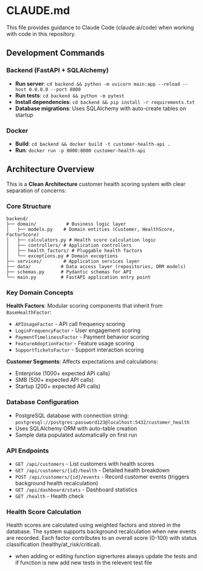 # CLAUDE.md

This file provides guidance to Claude Code (claude.ai/code) when working with code in this repository.

## Development Commands

### Backend (FastAPI + SQLAlchemy)
- **Run server**: `cd backend && python -m uvicorn main:app --reload --host 0.0.0.0 --port 8000`
- **Run tests**: `cd backend && python -m pytest`
- **Install dependencies**: `cd backend && pip install -r requirements.txt`
- **Database migrations**: Uses SQLAlchemy with auto-create tables on startup

### Docker
- **Build**: `cd backend && docker build -t customer-health-api .`
- **Run**: `docker run -p 8000:8000 customer-health-api`

## Architecture Overview

This is a **Clean Architecture** customer health scoring system with clear separation of concerns:

### Core Structure
```
backend/
├── domain/           # Business logic layer
│   ├── models.py    # Domain entities (Customer, HealthScore, FactorScore)
│   ├── calculators.py # Health score calculation logic
│   ├── controllers/ # Application controllers
│   ├── health_factors/ # Pluggable health factors
│   └── exceptions.py # Domain exceptions
├── services/        # Application services layer
├── data/           # Data access layer (repositories, ORM models)
├── schemas.py      # Pydantic schemas for API
└── main.py         # FastAPI application entry point
```

### Key Domain Concepts

**Health Factors**: Modular scoring components that inherit from `BaseHealthFactor`:
- `APIUsageFactor` - API call frequency scoring
- `LoginFrequencyFactor` - User engagement scoring  
- `PaymentTimelinessFactor` - Payment behavior scoring
- `FeatureAdoptionFactor` - Feature usage scoring
- `SupportTicketsFactor` - Support interaction scoring

**Customer Segments**: Affects expectations and calculations:
- Enterprise (1000+ expected API calls)
- SMB (500+ expected API calls)  
- Startup (200+ expected API calls)

### Database Configuration
- PostgreSQL database with connection string: `postgresql://postgres:password123@localhost:5432/customer_health`
- Uses SQLAlchemy ORM with auto-table creation
- Sample data populated automatically on first run

### API Endpoints
- `GET /api/customers` - List customers with health scores
- `GET /api/customers/{id}/health` - Detailed health breakdown
- `POST /api/customers/{id}/events` - Record customer events (triggers background health recalculation)
- `GET /api/dashboard/stats` - Dashboard statistics
- `GET /health` - Health check

### Health Score Calculation
Health scores are calculated using weighted factors and stored in the database. The system supports background recalculation when new events are recorded. Each factor contributes to an overall score (0-100) with status classification (healthy/at_risk/critical).
- when adding or editing function signertures always update the 
  tests and if function is new add new tests in the relevent test 
  file